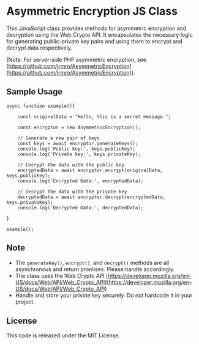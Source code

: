 # Asymmetric Encryption JS Class

This JavaScript class provides methods for asymmetric encryption and decryption using the Web Crypto API. It encapsulates the necessary logic for generating public-private key pairs and using them to encrypt and decrypt data respectively.


(Note: For server-side PHP asymmetric encryption, see [https://github.com/jrmro/AsymmetricEncryption](https://github.com/jrmro/AsymmetricEncryption)).

## Sample Usage

```
async function example(){

    const originalData = "Hello, this is a secret message.";

    const encryptor = new AsymmetricEncryption();

    // Generate a new pair of keys
    const keys = await encryptor.generateKeys();
    console.log('Public key:', keys.publicKey);
    console.log('Private key:', keys.privateKey);

    // Encrypt the data with the public key
    encryptedData = await encryptor.encrypt(originalData, keys.publicKey); 
    console.log('Encrypted Data:', encryptedData);

    // Decrypt the data with the private key
    decryptedData = await encryptor.decrypt(encryptedData, keys.privateKey);
    console.log('Decrypted Data:', decryptedData);

}

example();

```

## Note
* The `generateKey()`, `encrypt()`, and `decrypt()` methods are all asynchronous and return promises. Please handle accordingly.
* The class uses the Web Crypto API [https://developer.mozilla.org/en-US/docs/Web/API/Web_Crypto_API](https://developer.mozilla.org/en-US/docs/Web/API/Web_Crypto_API)
* Handle and store your private key securely. Do not hardcode it in your project.

## License
This code is released under the MIT License.
